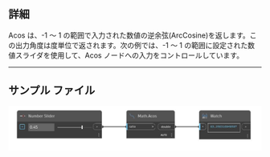 ## 詳細
Acos は、-1 ～ 1 の範囲で入力された数値の逆余弦(ArcCosine)を返します。この出力角度は度単位で返されます。次の例では、-1 ～ 1 の範囲に設定された数値スライダを使用して、Acos ノードへの入力をコントロールしています。
___
## サンプル ファイル

![Acos](./DSCore.Math.Acos_img.jpg)

